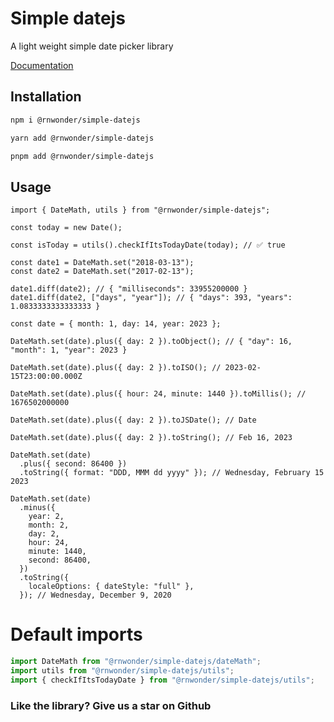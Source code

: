 # Simple datejs

A light weight simple date picker library

[Documentation](https://soliddatepicker.live/docs/helpers-utilities/)

## Installation

```bash
npm i @rnwonder/simple-datejs
```

```bash
yarn add @rnwonder/simple-datejs
```

```bash
pnpm add @rnwonder/simple-datejs
```

## Usage

```tsx
import { DateMath, utils } from "@rnwonder/simple-datejs";

const today = new Date();

const isToday = utils().checkIfItsTodayDate(today); // ✅ true

const date1 = DateMath.set("2018-03-13");
const date2 = DateMath.set("2017-02-13");

date1.diff(date2); // { "milliseconds": 33955200000 }
date1.diff(date2, ["days", "year"]); // { "days": 393, "years": 1.0833333333333333 }

const date = { month: 1, day: 14, year: 2023 };

DateMath.set(date).plus({ day: 2 }).toObject(); // { "day": 16, "month": 1, "year": 2023 }

DateMath.set(date).plus({ day: 2 }).toISO(); // 2023-02-15T23:00:00.000Z

DateMath.set(date).plus({ hour: 24, minute: 1440 }).toMillis(); // 1676502000000

DateMath.set(date).plus({ day: 2 }).toJSDate(); // Date

DateMath.set(date).plus({ day: 2 }).toString(); // Feb 16, 2023

DateMath.set(date)
  .plus({ second: 86400 })
  .toString({ format: "DDD, MMM dd yyyy" }); // Wednesday, February 15 2023

DateMath.set(date)
  .minus({
    year: 2,
    month: 2,
    day: 2,
    hour: 24,
    minute: 1440,
    second: 86400,
  })
  .toString({
    localeOptions: { dateStyle: "full" },
  }); // Wednesday, December 9, 2020
```

# Default imports

```ts
import DateMath from "@rnwonder/simple-datejs/dateMath";
import utils from "@rnwonder/simple-datejs/utils";
import { checkIfItsTodayDate } from "@rnwonder/simple-datejs/utils";
```

### Like the library? Give us a star on Github
